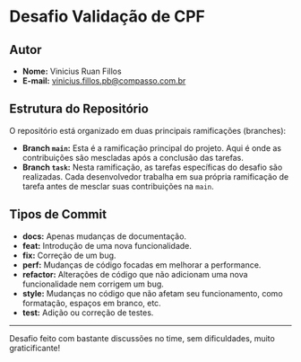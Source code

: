 # Desafio Validação de CPF
## Autor
- **Nome:** Vinicius Ruan Fillos
- **E-mail:** vinicius.fillos.pb@compasso.com.br

## Estrutura do Repositório
O repositório está organizado em duas principais ramificações (branches):
- **Branch `main`:** Esta é a ramificação principal do projeto. Aqui é onde as contribuições são mescladas após a conclusão das tarefas.
- **Branch `task`:** Nesta ramificação, as tarefas específicas do desafio são realizadas. Cada desenvolvedor trabalha em sua própria ramificação de tarefa antes de mesclar suas contribuições na `main`.

## Tipos de Commit
- **docs:** Apenas mudanças de documentação.
- **feat:** Introdução de uma nova funcionalidade.
- **fix:** Correção de um bug.
- **perf:** Mudanças de código focadas em melhorar a performance.
- **refactor:** Alterações de código que não adicionam uma nova funcionalidade nem corrigem um bug.
- **style:** Mudanças no código que não afetam seu funcionamento, como formatação, espaços em branco, etc.
- **test:** Adição ou correção de testes.
---

Desafio feito com bastante discussões no time, sem dificuldades, muito graticificante!
